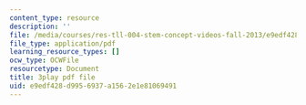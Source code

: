 ```yaml
---
content_type: resource
description: ''
file: /media/courses/res-tll-004-stem-concept-videos-fall-2013/e9edf428d9956937a1562e1e81069491_o84SekTsgPo.pdf
file_type: application/pdf
learning_resource_types: []
ocw_type: OCWFile
resourcetype: Document
title: 3play pdf file
uid: e9edf428-d995-6937-a156-2e1e81069491
---
```

